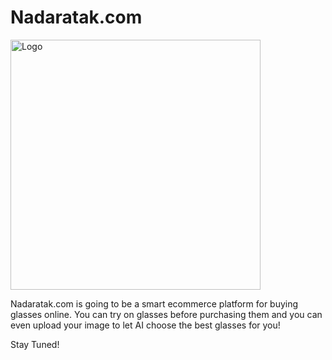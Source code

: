 # Nadaratak.com

<img src="https://raw.githubusercontent.com/ZiadMuhammad/nadaratak-client/main/src/assets/logo.png?token=AR6WFCO5CPDOWI4ENUJPR33AOAQEO" alt="Logo" width="400" style="margin: auto;"/>

Nadaratak.com is going to be a smart ecommerce platform for buying glasses online. You can try on glasses before purchasing them and you can even upload your image to let AI choose the best glasses for you!

Stay Tuned!

